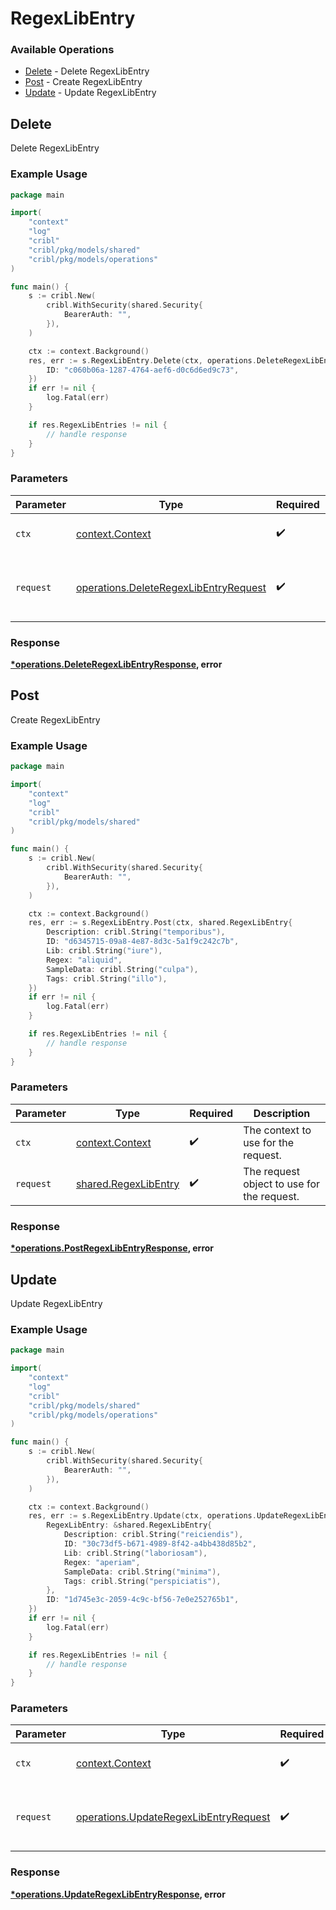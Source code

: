 # RegexLibEntry

### Available Operations

* [Delete](#delete) - Delete RegexLibEntry
* [Post](#post) - Create RegexLibEntry
* [Update](#update) - Update RegexLibEntry

## Delete

Delete RegexLibEntry

### Example Usage

```go
package main

import(
	"context"
	"log"
	"cribl"
	"cribl/pkg/models/shared"
	"cribl/pkg/models/operations"
)

func main() {
    s := cribl.New(
        cribl.WithSecurity(shared.Security{
            BearerAuth: "",
        }),
    )

    ctx := context.Background()
    res, err := s.RegexLibEntry.Delete(ctx, operations.DeleteRegexLibEntryRequest{
        ID: "c060b06a-1287-4764-aef6-d0c6d6ed9c73",
    })
    if err != nil {
        log.Fatal(err)
    }

    if res.RegexLibEntries != nil {
        // handle response
    }
}
```

### Parameters

| Parameter                                                                                      | Type                                                                                           | Required                                                                                       | Description                                                                                    |
| ---------------------------------------------------------------------------------------------- | ---------------------------------------------------------------------------------------------- | ---------------------------------------------------------------------------------------------- | ---------------------------------------------------------------------------------------------- |
| `ctx`                                                                                          | [context.Context](https://pkg.go.dev/context#Context)                                          | :heavy_check_mark:                                                                             | The context to use for the request.                                                            |
| `request`                                                                                      | [operations.DeleteRegexLibEntryRequest](../../models/operations/deleteregexlibentryrequest.md) | :heavy_check_mark:                                                                             | The request object to use for the request.                                                     |


### Response

**[*operations.DeleteRegexLibEntryResponse](../../models/operations/deleteregexlibentryresponse.md), error**


## Post

Create RegexLibEntry

### Example Usage

```go
package main

import(
	"context"
	"log"
	"cribl"
	"cribl/pkg/models/shared"
)

func main() {
    s := cribl.New(
        cribl.WithSecurity(shared.Security{
            BearerAuth: "",
        }),
    )

    ctx := context.Background()
    res, err := s.RegexLibEntry.Post(ctx, shared.RegexLibEntry{
        Description: cribl.String("temporibus"),
        ID: "d6345715-09a8-4e87-8d3c-5a1f9c242c7b",
        Lib: cribl.String("iure"),
        Regex: "aliquid",
        SampleData: cribl.String("culpa"),
        Tags: cribl.String("illo"),
    })
    if err != nil {
        log.Fatal(err)
    }

    if res.RegexLibEntries != nil {
        // handle response
    }
}
```

### Parameters

| Parameter                                                    | Type                                                         | Required                                                     | Description                                                  |
| ------------------------------------------------------------ | ------------------------------------------------------------ | ------------------------------------------------------------ | ------------------------------------------------------------ |
| `ctx`                                                        | [context.Context](https://pkg.go.dev/context#Context)        | :heavy_check_mark:                                           | The context to use for the request.                          |
| `request`                                                    | [shared.RegexLibEntry](../../models/shared/regexlibentry.md) | :heavy_check_mark:                                           | The request object to use for the request.                   |


### Response

**[*operations.PostRegexLibEntryResponse](../../models/operations/postregexlibentryresponse.md), error**


## Update

Update RegexLibEntry

### Example Usage

```go
package main

import(
	"context"
	"log"
	"cribl"
	"cribl/pkg/models/shared"
	"cribl/pkg/models/operations"
)

func main() {
    s := cribl.New(
        cribl.WithSecurity(shared.Security{
            BearerAuth: "",
        }),
    )

    ctx := context.Background()
    res, err := s.RegexLibEntry.Update(ctx, operations.UpdateRegexLibEntryRequest{
        RegexLibEntry: &shared.RegexLibEntry{
            Description: cribl.String("reiciendis"),
            ID: "30c73df5-b671-4989-8f42-a4bb438d85b2",
            Lib: cribl.String("laboriosam"),
            Regex: "aperiam",
            SampleData: cribl.String("minima"),
            Tags: cribl.String("perspiciatis"),
        },
        ID: "1d745e3c-2059-4c9c-bf56-7e0e252765b1",
    })
    if err != nil {
        log.Fatal(err)
    }

    if res.RegexLibEntries != nil {
        // handle response
    }
}
```

### Parameters

| Parameter                                                                                      | Type                                                                                           | Required                                                                                       | Description                                                                                    |
| ---------------------------------------------------------------------------------------------- | ---------------------------------------------------------------------------------------------- | ---------------------------------------------------------------------------------------------- | ---------------------------------------------------------------------------------------------- |
| `ctx`                                                                                          | [context.Context](https://pkg.go.dev/context#Context)                                          | :heavy_check_mark:                                                                             | The context to use for the request.                                                            |
| `request`                                                                                      | [operations.UpdateRegexLibEntryRequest](../../models/operations/updateregexlibentryrequest.md) | :heavy_check_mark:                                                                             | The request object to use for the request.                                                     |


### Response

**[*operations.UpdateRegexLibEntryResponse](../../models/operations/updateregexlibentryresponse.md), error**

